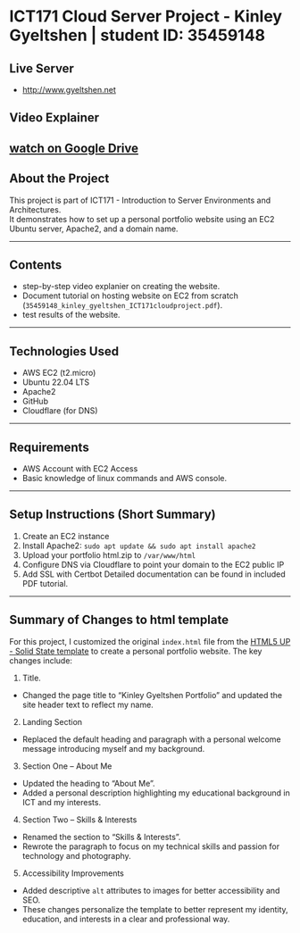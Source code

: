 # ICT171 Cloud Server Project - Kinley Gyeltshen | student ID: 35459148 

## Live Server
- http://www.gyeltshen.net
## Video Explainer
[watch on Google Drive](https://drive.google.com/file/d/1p6N11vPp4qQIYXKYo6fP72vZNDkr-Crb/view?usp=drive_link)
---

## About the Project
This project is part of ICT171 - Introduction to Server Environments and Architectures.  
It demonstrates how to set up a personal portfolio website using an EC2 Ubuntu server, Apache2, and a domain name.

---

## Contents
- step-by-step video explanier on creating the website.
- Document tutorial on hosting website on EC2 from scratch (`35459148_kinley_gyeltshen_ICT171cloudproject.pdf`).
- test results of the website.
   
---

## Technologies Used
- AWS EC2 (t2.micro)
- Ubuntu 22.04 LTS
- Apache2
- GitHub
- Cloudflare (for DNS)
  
---

## Requirements 
- AWS Account with EC2 Access
- Basic knowledge of linux commands and AWS console.
  
---

## Setup Instructions (Short Summary)
1. Create an EC2 instance
2. Install Apache2: `sudo apt update && sudo apt install apache2`
3. Upload your portfolio html.zip to `/var/www/html`
4. Configure DNS via Cloudflare to point your domain to the EC2 public IP
5. Add SSL with Certbot
Detailed documentation can be found in included PDF tutorial.

---

## Summary of Changes to html template
For this project, I customized the original `index.html` file from the [HTML5 UP - Solid State template](https://html5up.net/solid-state ) to create a personal portfolio website. The key changes include:
1. Title.
- Changed the page title to “Kinley Gyeltshen Portfolio” and updated the site header text to reflect my name.
2. Landing Section 
- Replaced the default heading and paragraph with a personal welcome message introducing myself and my background.
3. Section One – About Me
- Updated the heading to “About Me”.
- Added a personal description highlighting my educational background in ICT and my interests.
4. Section Two – Skills & Interests
- Renamed the section to “Skills & Interests”.
-  Rewrote the paragraph to focus on my technical skills and passion for technology and photography.
5. Accessibility Improvements
- Added descriptive `alt` attributes to images for better accessibility and SEO.
- These changes personalize the template to better represent my identity, education, and interests in a clear and professional way.


